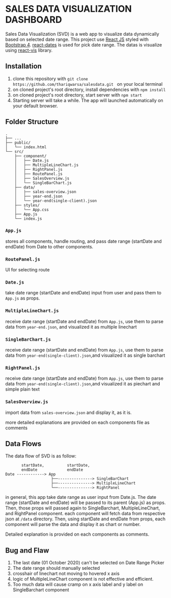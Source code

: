 # SALES DATA VISUALIZATION DASHBOARD

Sales Data Visualization (SVD) is a web app to visualize data dynamically based on selected date range.
This project use [React JS](https://reactjs.org/) styled with [Bootstrap 4](https://getbootstrap.com/).
[react-dates](https://github.com/airbnb/react-dates) is used for pick date range.
The datas is visualize using [react-vis](https://uber.github.io/react-vis/) library.

## Installation

1. clone this repository with `git clone https://github.com/thariqwarsa/salesdata.git ` on your local terminal
2. on cloned project's root directory, install dependencies with `npm install`
3. on cloned project's root directory, start server with `npm start`
4. Starting server will take a while. The app will launched automatically on your default browser.

## Folder Structure

```
.
├── ...
├── public/
│   └── index.html
└── src/
    ├── component/
    │   ├── Date.js
    │   ├── MultipleLineChart.js
    │   ├── RightPanel.js
    │   ├── RoutePanel.js
    │   ├── SalesOverview.js
    │   └── SingleBarChart.js
    ├── data/
    │   ├── sales-overview.json
    │   ├── year-end.json
    │   └── year-end(single-client).json
    ├── styles/
    │   └── App.css
    ├── App.js
    └── index.js

```

### `App.js`

stores all components, handle routing, and pass date range (startDate and endDate) from Date to other components.

### `RoutePanel.js`

UI for selecting route

### `Date.js`

take date range (startDate and endDate) input from user and pass them to `App.js` as props.

### `MultipleLineChart.js`

receive date range (startDate and endDate) from `App.js`, use them to parse data from `year-end.json`, and visualized it as multiple linechart

### `SingleBarChart.js`

receive date range (startDate and endDate) from `App.js`, use them to parse data from `year-end(single-client).json`,and visualized it as single barchart

### `RightPanel.js`

receive date range (startDate and endDate) from `App.js`, use them to parse data from `year-end(single-client).json`,and visualized it as piechart and simple plain text

### `SalesOverview.js`

import data from `sales-overview.json` and display it, as it is.

more detailed explanations are provided on each components file as comments

## Data Flows

The data flow of SVD is as follow:

```
       startDate,          startDate,
       endDate             endDate
Date ------------> App
                    ├──---------------> SingleBarChart
                    ├──---------------> MultipleLineChart
                    └──---------------> RightPanel
```

in general, this app take date range as user input from Date.js.
The date range (startDate and endDate) will be passed to its parent (App.js) as props. Then, those props will passed again to SingleBarchart, MultipleLineChart, and RightPanel component.
each component will fetch data from respective json at `/data` directory.
Then, using startDate and endDate from props, each component will parse the data and display it as chart or number.

Detailed explanation is provided on each components as comments.

## Bug and Flaw

1. The last date (01 October 2020) can't be selected on Date Range Picker
2. The date range should manually selected
3. crosshair of linechart not moving to hovered x axis
4. logic of MultipleLineChart component is not effective and efficient.
5. Too much data will cause cramp on x axis label and y label on SingleBarchart component

